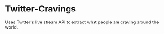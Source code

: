 Twitter-Cravings
================

Uses Twitter's live stream API to extract what people are craving around the world. 
